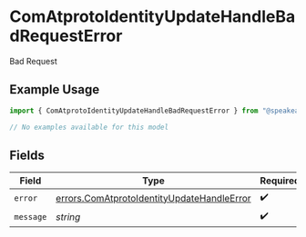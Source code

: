 # ComAtprotoIdentityUpdateHandleBadRequestError

Bad Request

## Example Usage

```typescript
import { ComAtprotoIdentityUpdateHandleBadRequestError } from "@speakeasy-sdks/bluesky/models/errors";

// No examples available for this model
```

## Fields

| Field                                                                                                    | Type                                                                                                     | Required                                                                                                 | Description                                                                                              |
| -------------------------------------------------------------------------------------------------------- | -------------------------------------------------------------------------------------------------------- | -------------------------------------------------------------------------------------------------------- | -------------------------------------------------------------------------------------------------------- |
| `error`                                                                                                  | [errors.ComAtprotoIdentityUpdateHandleError](../../models/errors/comatprotoidentityupdatehandleerror.md) | :heavy_check_mark:                                                                                       | N/A                                                                                                      |
| `message`                                                                                                | *string*                                                                                                 | :heavy_check_mark:                                                                                       | N/A                                                                                                      |